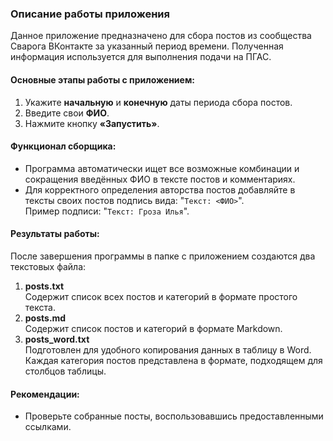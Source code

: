 ### Описание работы приложения

Данное приложение предназначено для сбора постов из сообщества Сварога ВКонтакте за указанный период времени. Полученная информация используется для выполнения подачи на ПГАС.

#### Основные этапы работы с приложением:
1. Укажите **начальную** и **конечную** даты периода сбора постов.
2. Введите свои **ФИО**.
3. Нажмите кнопку **«Запустить»**.

#### Функционал сборщика:
- Программа автоматически ищет все возможные комбинации и сокращения введённых ФИО в тексте постов и комментариях.
- Для корректного определения авторства постов добавляйте в тексты своих постов подпись вида: "`Текст: <ФИО>`".  
  Пример подписи: "`Текст: Гроза Илья`".

#### Результаты работы:
После завершения программы в папке с приложением создаются два текстовых файла:

1. **posts.txt**  
   Содержит список всех постов и категорий в формате простого текста.
2. **posts.md**  
   Содержит список постов и категорий в формате Markdown.
3. **posts_word.txt**  
   Подготовлен для удобного копирования данных в таблицу в Word. Каждая категория постов представлена в формате, подходящем для столбцов таблицы.

#### Рекомендации:
- Проверьте собранные посты, воспользовавшись предоставленными ссылками.